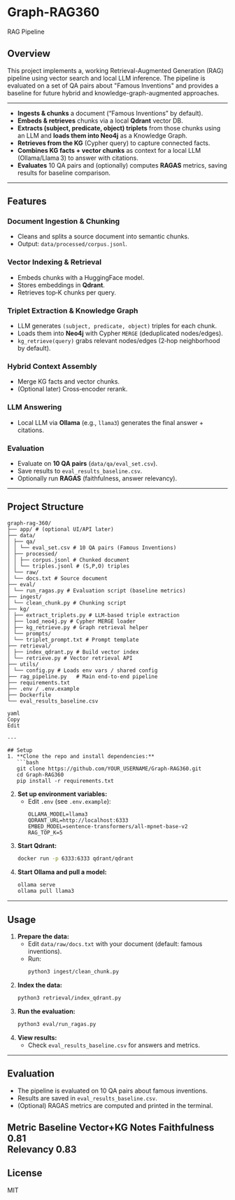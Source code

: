 # Graph-RAG360

RAG Pipeline

## Overview
This project implements a, working Retrieval-Augmented Generation (RAG) pipeline using vector search and local LLM inference. The pipeline is evaluated on a set of QA pairs about "Famous Inventions" and provides a baseline for future hybrid and knowledge-graph-augmented approaches.

---
- **Ingests & chunks** a document (“Famous Inventions” by default).
- **Embeds & retrieves** chunks via a local **Qdrant** vector DB.
- **Extracts (subject, predicate, object) triplets** from those chunks using an LLM and **loads them into Neo4j** as a Knowledge Graph.
- **Retrieves from the KG** (Cypher query) to capture connected facts.
- **Combines KG facts + vector chunks** as context for a local LLM (Ollama/Llama 3) to answer with citations.
- **Evaluates** 10 QA pairs and (optionally) computes **RAGAS** metrics, saving results for baseline comparison.
---
## Features

### Document Ingestion & Chunking
- Cleans and splits a source document into semantic chunks.
- Output: `data/processed/corpus.jsonl`.

### Vector Indexing & Retrieval
- Embeds chunks with a HuggingFace model.
- Stores embeddings in **Qdrant**.
- Retrieves top‑K chunks per query.

### Triplet Extraction & Knowledge Graph
- LLM generates `(subject, predicate, object)` triples for each chunk.
- Loads them into **Neo4j** with Cypher `MERGE` (deduplicated nodes/edges).
- `kg_retrieve(query)` grabs relevant nodes/edges (2‑hop neighborhood by default).

### Hybrid Context Assembly
- Merge KG facts and vector chunks.
- (Optional later) Cross‑encoder rerank.

### LLM Answering
- Local LLM via **Ollama** (e.g., `llama3`) generates the final answer + citations.

### Evaluation
- Evaluate on **10 QA pairs** (`data/qa/eval_set.csv`).
- Save results to `eval_results_baseline.csv`.
- Optionally run **RAGAS** (faithfulness, answer relevancy).
---

## Project Structure
```
graph-rag-360/
├── app/ # (optional UI/API later)
├── data/
│ ├── qa/
│ │ └── eval_set.csv # 10 QA pairs (Famous Inventions)
│ ├── processed/
│ │ ├── corpus.jsonl # Chunked document
│ │ └── triples.jsonl # (S,P,O) triples
│ └── raw/
│ └── docs.txt # Source document
├── eval/
│ └── run_ragas.py # Evaluation script (baseline metrics)
├── ingest/
│ └── clean_chunk.py # Chunking script
├── kg/
│ ├── extract_triplets.py # LLM-based triple extraction
│ ├── load_neo4j.py # Cypher MERGE loader
│ ├── kg_retrieve.py # Graph retrieval helper
│ └── prompts/
│ └── triplet_prompt.txt # Prompt template
├── retrieval/
│ ├── index_qdrant.py # Build vector index
│ └── retrieve.py # Vector retrieval API
├── utils/
│ └── config.py # Loads env vars / shared config
├── rag_pipeline.py   # Main end-to-end pipeline
├── requirements.txt
├── .env / .env.example
├── Dockerfile
└── eval_results_baseline.csv 

yaml
Copy
Edit

---

## Setup
1. **Clone the repo and install dependencies:**
   ```bash
   git clone https://github.com/YOUR_USERNAME/Graph-RAG360.git
   cd Graph-RAG360
   pip install -r requirements.txt
   ```
2. **Set up environment variables:**
   - Edit `.env` (see `.env.example`):
     ```
     OLLAMA_MODEL=llama3
     QDRANT_URL=http://localhost:6333
     EMBED_MODEL=sentence-transformers/all-mpnet-base-v2
     RAG_TOP_K=5
     ```
3. **Start Qdrant:**
   ```bash
   docker run -p 6333:6333 qdrant/qdrant
   ```
4. **Start Ollama and pull a model:**
   ```bash
   ollama serve
   ollama pull llama3
   ```

---

## Usage
1. **Prepare the data:**
   - Edit `data/raw/docs.txt` with your document (default: famous inventions).
   - Run:
     ```bash
     python3 ingest/clean_chunk.py
     ```
2. **Index the data:**
   ```bash
   python3 retrieval/index_qdrant.py
   ```
3. **Run the evaluation:**
   ```bash
   python3 eval/run_ragas.py
   ```
4. **View results:**
   - Check `eval_results_baseline.csv` for answers and metrics.

---

## Evaluation
- The pipeline is evaluated on 10 QA pairs about famous inventions.
- Results are saved in `eval_results_baseline.csv`.
- (Optional) RAGAS metrics are computed and printed in the terminal.

Metric	Baseline Vector+KG	Notes
Faithfulness	0.81	
Relevancy	0.83
---

## License
MIT
